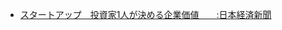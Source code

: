 - [スタートアップ　投資家1人が決める企業価値　　:日本経済新聞](https://www.diigo.com/outliner/diigo_items/904019/12128769/541598302?key=34d57b46e1)
